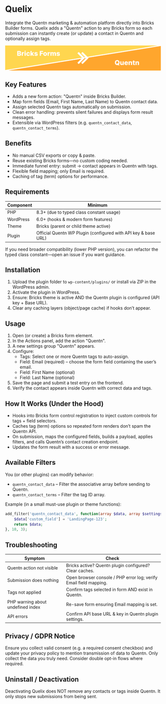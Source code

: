 # Quelix

Integrate the Quentn marketing & automation platform directly into Bricks Builder forms. Quelix adds a "Quentn" action to any Bricks form so each submission can instantly create (or update) a contact in Quentn and optionally assign tags.

![Overview – Quelix + Bricks + Quentn](./svn/assets/banner-1544x500.png)

## Key Features
- Adds a new form action: "Quentn" inside Bricks Builder.
- Map form fields (Email, First Name, Last Name) to Quentn contact data.
- Assign selected Quentn tags automatically on submission.
- Clean error handling: prevents silent failures and displays form result messages.
- Extensible via WordPress filters (e.g. `quentn_contact_data`, `quentn_contact_terms`).

## Benefits
- No manual CSV exports or copy & paste.
- Reuse existing Bricks forms—no custom coding needed.
- Immediate funnel entry: submit → contact appears in Quentn with tags.
- Flexible field mapping; only Email is required.
- Caching of tag (term) options for performance.

## Requirements
| Component | Minimum |
|-----------|---------|
| PHP       | 8.3+ (due to typed class constant usage) |
| WordPress | 6.0+ (hooks & modern form features) |
| Theme     | Bricks (parent or child theme active) |
| Plugin    | Official Quentn WP Plugin (configured with API key & base URL) |

If you need broader compatibility (lower PHP version), you can refactor the typed class constant—open an issue if you want guidance.

## Installation
1. Upload the plugin folder to `wp-content/plugins/` or install via ZIP in the WordPress admin.
2. Activate the plugin in WordPress.
3. Ensure: Bricks theme is active AND the Quentn plugin is configured (API key + Base URL).
4. Clear any caching layers (object/page cache) if hooks don’t appear.

## Usage
1. Open (or create) a Bricks form element.
2. In the Actions panel, add the action "Quentn".
3. A new settings group "Quentn" appears.
4. Configure:
   - Tags: Select one or more Quentn tags to auto-assign.
   - Field: Email (required) – choose the form field containing the user’s email.
   - Field: First Name (optional)
   - Field: Last Name (optional)
5. Save the page and submit a test entry on the frontend.
6. Verify the contact appears inside Quentn with correct data and tags.

## How It Works (Under the Hood)
- Hooks into Bricks form control registration to inject custom controls for tags + field selectors.
- Caches tag (term) options so repeated form renders don’t spam the Quentn API.
- On submission, maps the configured fields, builds a payload, applies filters, and calls Quentn’s contact creation endpoint.
- Updates the form result with a success or error message.

## Available Filters
You (or other plugins) can modify behavior:
- `quentn_contact_data` – Filter the associative array before sending to Quentn.
- `quentn_contact_terms` – Filter the tag ID array.

Example (in a small must-use plugin or theme functions):
```php
add_filter('quentn_contact_data', function(array $data, array $settings, array $fields){
    $data['custom_field'] = 'LandingPage-123';
    return $data;
}, 10, 3);
```

## Troubleshooting
| Symptom | Check |
|---------|-------|
| Quentn action not visible | Bricks active? Quentn plugin configured? Clear caches. |
| Submission does nothing | Open browser console / PHP error log; verify Email field mapping. |
| Tags not applied | Confirm tags selected in form AND exist in Quentn. |
| PHP warning about undefined index | Re-save form ensuring Email mapping is set. |
| API errors | Confirm API base URL & key in Quentn plugin settings. |

## Privacy / GDPR Notice
Ensure you collect valid consent (e.g. a required consent checkbox) and update your privacy policy to mention transmission of data to Quentn. Only collect the data you truly need. Consider double opt-in flows where required.

## Uninstall / Deactivation
Deactivating Quelix does NOT remove any contacts or tags inside Quentn. It only stops new submissions from being sent.
